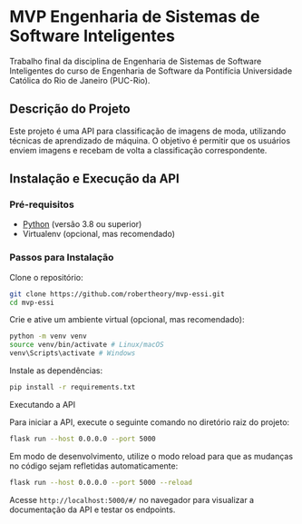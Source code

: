 # MVP Engenharia de Sistemas de Software Inteligentes

Trabalho final da disciplina de Engenharia de Sistemas de Software Inteligentes do curso de Engenharia de Software da Pontifícia Universidade Católica do Rio de Janeiro (PUC-Rio).

## Descrição do Projeto

Este projeto é uma API para classificação de imagens de moda, utilizando técnicas de aprendizado de máquina. O objetivo é permitir que os usuários enviem imagens e recebam de volta a classificação correspondente.

## Instalação e Execução da API

### Pré-requisitos

- [Python](https://www.python.org/downloads/) (versão 3.8 ou superior)
- Virtualenv (opcional, mas recomendado)

### Passos para Instalação

Clone o repositório:

```bash
git clone https://github.com/robertheory/mvp-essi.git
cd mvp-essi
```

Crie e ative um ambiente virtual (opcional, mas recomendado):

```bash
python -m venv venv
source venv/bin/activate # Linux/macOS
venv\Scripts\activate # Windows
```

Instale as dependências:

```bash
pip install -r requirements.txt
```

Executando a API

Para iniciar a API, execute o seguinte comando no diretório raiz do projeto:

```bash
flask run --host 0.0.0.0 --port 5000
```

Em modo de desenvolvimento, utilize o modo reload para que as mudanças no código sejam refletidas automaticamente:

```bash
flask run --host 0.0.0.0 --port 5000 --reload
```

Acesse `http://localhost:5000/#/` no navegador para visualizar a documentação da API e testar os endpoints.
